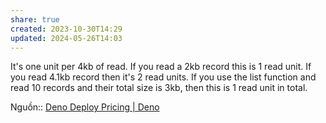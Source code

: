 ```yaml
---
share: true
created: 2023-10-30T14:29
updated: 2024-05-26T14:03
---
```


It's one unit per 4kb of read. If you read a 2kb record this is 1 read unit. If you read 4.1kb record then it's 2 read units. If you use the list function and read 10 records and their total size is 3kb, then this is 1 read unit in total.

Nguồn:: [Deno Deploy Pricing | Deno](https://deno.com/deploy/pricing)